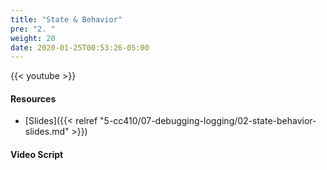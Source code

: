 ```yaml
---
title: "State & Behavior"
pre: "2. "
weight: 20
date: 2020-01-25T00:53:26-05:00
---
```


{{< youtube >}}

<!-- TODO FIXME -->

#### Resources

* [Slides]({{< relref "5-cc410/07-debugging-logging/02-state-behavior-slides.md" >}})

#### Video Script

